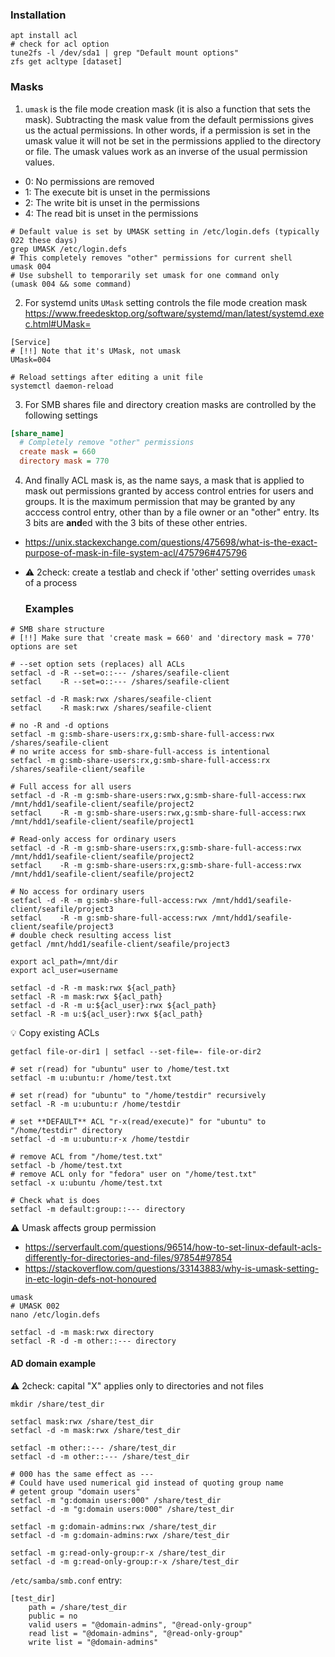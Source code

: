 ### Installation
```shell
apt install acl
# check for acl option
tune2fs -l /dev/sda1 | grep "Default mount options"
zfs get acltype [dataset]
```
### Masks
1. `umask` is the file mode creation mask (it is also a function that sets the mask). Subtracting the mask value from the default permissions gives us the actual permissions. In other words, if a permission is set in the umask value it will not be set in the permissions applied to the directory or file. The umask values work as an inverse of the usual permission values.
* 0: No permissions are removed
* 1: The execute bit is unset in the permissions
* 2: The write bit is unset in the permissions
* 4: The read bit is unset in the permissions

```shell
# Default value is set by UMASK setting in /etc/login.defs (typically 022 these days)
grep UMASK /etc/login.defs
# This completely removes "other" permissions for current shell
umask 004
# Use subshell to temporarily set umask for one command only
(umask 004 && some command)
```

2. For systemd units `UMask` setting controls the file mode creation mask https://www.freedesktop.org/software/systemd/man/latest/systemd.exec.html#UMask=
```
[Service]
# [!!] Note that it's UMask, not umask
UMask=004
```
```shell
# Reload settings after editing a unit file
systemctl daemon-reload
```
3. For SMB shares file and directory creation masks are controlled by the following settings
```ini
[share_name]
  # Completely remove "other" permissions
  create mask = 660
  directory mask = 770
```   
4. And finally ACL mask is, as the name says, a mask that is applied to mask out permissions granted by access control entries for users and groups. It is the maximum permission that may be granted by any acccess control entry, other than by a file owner or an "other" entry. Its 3 bits are **and**ed with the 3 bits of these other entries.
* https://unix.stackexchange.com/questions/475698/what-is-the-exact-purpose-of-mask-in-file-system-acl/475796#475796
* :warning: 2check: create a testlab and check if 'other' setting overrides `umask` of a process

  ### Examples
```shell
# SMB share structure
# [!!] Make sure that 'create mask = 660' and 'directory mask = 770' options are set

# --set option sets (replaces) all ACLs
setfacl -d -R --set=o::--- /shares/seafile-client
setfacl    -R --set=o::--- /shares/seafile-client

setfacl -d -R mask:rwx /shares/seafile-client
setfacl    -R mask:rwx /shares/seafile-client

# no -R and -d options
setfacl -m g:smb-share-users:rx,g:smb-share-full-access:rwx /shares/seafile-client
# no write access for smb-share-full-access is intentional
setfacl -m g:smb-share-users:rx,g:smb-share-full-access:rx /shares/seafile-client/seafile

# Full access for all users
setfacl -d -R -m g:smb-share-users:rwx,g:smb-share-full-access:rwx /mnt/hdd1/seafile-client/seafile/project2
setfacl    -R -m g:smb-share-users:rwx,g:smb-share-full-access:rwx /mnt/hdd1/seafile-client/seafile/project1

# Read-only access for ordinary users
setfacl -d -R -m g:smb-share-users:rx,g:smb-share-full-access:rwx /mnt/hdd1/seafile-client/seafile/project2
setfacl    -R -m g:smb-share-users:rx,g:smb-share-full-access:rwx /mnt/hdd1/seafile-client/seafile/project2

# No access for ordinary users
setfacl -d -R -m g:smb-share-full-access:rwx /mnt/hdd1/seafile-client/seafile/project3
setfacl    -R -m g:smb-share-full-access:rwx /mnt/hdd1/seafile-client/seafile/project3
# double check resulting access list
getfacl /mnt/hdd1/seafile-client/seafile/project3
```


```shell
export acl_path=/mnt/dir
export acl_user=username

setfacl -d -R -m mask:rwx ${acl_path}
setfacl -R -m mask:rwx ${acl_path}
setfacl -d -R -m u:${acl_user}:rwx ${acl_path}
setfacl -R -m u:${acl_user}:rwx ${acl_path}
```

:bulb: Copy existing ACLs
```shell
getfacl file-or-dir1 | setfacl --set-file=- file-or-dir2
```

```shell
# set r(read) for "ubuntu" user to /home/test.txt
setfacl -m u:ubuntu:r /home/test.txt

# set r(read) for "ubuntu" to "/home/testdir" recursively
setfacl -R -m u:ubuntu:r /home/testdir

# set **DEFAULT** ACL "r-x(read/execute)" for "ubuntu" to "/home/testdir" directory
setfacl -d -m u:ubuntu:r-x /home/testdir

# remove ACL from "/home/test.txt"
setfacl -b /home/test.txt
# remove ACL only for "fedora" user on "/home/test.txt"
setfacl -x u:ubuntu /home/test.txt

# Check what is does
setfacl -m default:group::--- directory
```

:warning: Umask affects group permission
* https://serverfault.com/questions/96514/how-to-set-linux-default-acls-differently-for-directories-and-files/97854#97854
* https://stackoverflow.com/questions/33143883/why-is-umask-setting-in-etc-login-defs-not-honoured
```shell
umask
# UMASK 002
nano /etc/login.defs
```
```
setfacl -d -m mask:rwx directory
setfacl -R -d -m other::--- directory
```

#### AD domain example
:warning: 2check: capital "X" applies only to directories and not files

```shell
mkdir /share/test_dir

setfacl mask:rwx /share/test_dir
setfacl -d -m mask:rwx /share/test_dir

setfacl -m other::--- /share/test_dir
setfacl -d -m other::--- /share/test_dir

# 000 has the same effect as ---
# Could have used numerical gid instead of quoting group name
# getent group "domain users"
setfacl -m "g:domain users:000" /share/test_dir
setfacl -d -m "g:domain users:000" /share/test_dir

setfacl -m g:domain-admins:rwx /share/test_dir
setfacl -d -m g:domain-admins:rwx /share/test_dir

setfacl -m g:read-only-group:r-x /share/test_dir
setfacl -d -m g:read-only-group:r-x /share/test_dir
```
`/etc/samba/smb.conf` entry:
```
[test_dir]
    path = /share/test_dir
    public = no
    valid users = "@domain-admins", "@read-only-group"
    read list = "@domain-admins", "@read-only-group"
    write list = "@domain-admins"
```
